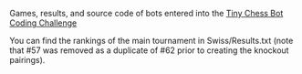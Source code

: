 Games, results, and source code of bots entered into the [Tiny Chess Bot Coding Challenge](https://www.youtube.com/watch?v=Ne40a5LkK6A)

You can find the rankings of the main tournament in Swiss/Results.txt (note that #57 was removed as a duplicate of #62 prior to creating the knockout pairings).
